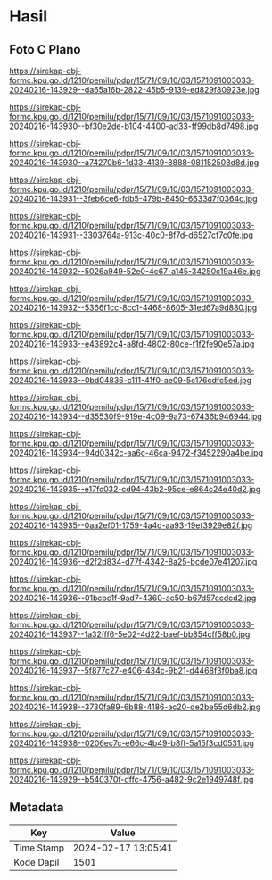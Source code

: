 # Hasil

## Foto C Plano

https://sirekap-obj-formc.kpu.go.id/1210/pemilu/pdpr/15/71/09/10/03/1571091003033-20240216-143929--da65a16b-2822-45b5-9139-ed829f80923e.jpg

https://sirekap-obj-formc.kpu.go.id/1210/pemilu/pdpr/15/71/09/10/03/1571091003033-20240216-143930--bf30e2de-b104-4400-ad33-ff99db8d7498.jpg

https://sirekap-obj-formc.kpu.go.id/1210/pemilu/pdpr/15/71/09/10/03/1571091003033-20240216-143930--a74270b6-1d33-4139-8888-081152503d8d.jpg

https://sirekap-obj-formc.kpu.go.id/1210/pemilu/pdpr/15/71/09/10/03/1571091003033-20240216-143931--3feb6ce6-fdb5-479b-8450-6633d7f0364c.jpg

https://sirekap-obj-formc.kpu.go.id/1210/pemilu/pdpr/15/71/09/10/03/1571091003033-20240216-143931--3303764a-913c-40c0-8f7d-d6527cf7c0fe.jpg

https://sirekap-obj-formc.kpu.go.id/1210/pemilu/pdpr/15/71/09/10/03/1571091003033-20240216-143932--5026a949-52e0-4c67-a145-34250c19a46e.jpg

https://sirekap-obj-formc.kpu.go.id/1210/pemilu/pdpr/15/71/09/10/03/1571091003033-20240216-143932--5366f1cc-8cc1-4468-8605-31ed67a9d880.jpg

https://sirekap-obj-formc.kpu.go.id/1210/pemilu/pdpr/15/71/09/10/03/1571091003033-20240216-143933--e43892c4-a8fd-4802-80ce-f1f2fe90e57a.jpg

https://sirekap-obj-formc.kpu.go.id/1210/pemilu/pdpr/15/71/09/10/03/1571091003033-20240216-143933--0bd04836-c111-41f0-ae09-5c176cdfc5ed.jpg

https://sirekap-obj-formc.kpu.go.id/1210/pemilu/pdpr/15/71/09/10/03/1571091003033-20240216-143934--d35530f9-919e-4c09-9a73-67436b946944.jpg

https://sirekap-obj-formc.kpu.go.id/1210/pemilu/pdpr/15/71/09/10/03/1571091003033-20240216-143934--94d0342c-aa6c-46ca-9472-f3452290a4be.jpg

https://sirekap-obj-formc.kpu.go.id/1210/pemilu/pdpr/15/71/09/10/03/1571091003033-20240216-143935--e17fc032-cd94-43b2-95ce-e864c24e40d2.jpg

https://sirekap-obj-formc.kpu.go.id/1210/pemilu/pdpr/15/71/09/10/03/1571091003033-20240216-143935--0aa2ef01-1759-4a4d-aa93-19ef3929e82f.jpg

https://sirekap-obj-formc.kpu.go.id/1210/pemilu/pdpr/15/71/09/10/03/1571091003033-20240216-143936--d2f2d834-d77f-4342-8a25-bcde07e41207.jpg

https://sirekap-obj-formc.kpu.go.id/1210/pemilu/pdpr/15/71/09/10/03/1571091003033-20240216-143936--01bcbc1f-9ad7-4360-ac50-b67d57ccdcd2.jpg

https://sirekap-obj-formc.kpu.go.id/1210/pemilu/pdpr/15/71/09/10/03/1571091003033-20240216-143937--1a32fff6-5e02-4d22-baef-bb854cff58b0.jpg

https://sirekap-obj-formc.kpu.go.id/1210/pemilu/pdpr/15/71/09/10/03/1571091003033-20240216-143937--5f877c27-e406-434c-9b21-d4468f3f0ba8.jpg

https://sirekap-obj-formc.kpu.go.id/1210/pemilu/pdpr/15/71/09/10/03/1571091003033-20240216-143938--3730fa89-6b88-4186-ac20-de2be55d6db2.jpg

https://sirekap-obj-formc.kpu.go.id/1210/pemilu/pdpr/15/71/09/10/03/1571091003033-20240216-143938--0206ec7c-e66c-4b49-b8ff-5a15f3cd0531.jpg

https://sirekap-obj-formc.kpu.go.id/1210/pemilu/pdpr/15/71/09/10/03/1571091003033-20240216-143929--b540370f-dffc-4756-a482-9c2e1949748f.jpg


## Metadata

| Key        | Value               |
| ---------- | ------------------- |
| Time Stamp | 2024-02-17 13:05:41 |
| Kode Dapil | 1501                |



